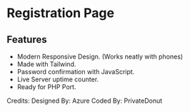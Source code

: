 # Registration Page

## Features
- Modern Responsive Design. (Works neatly with phones)
- Made with Tailwind.
- Password confirmation with JavaScript.
- Live Server uptime counter.
- Ready for PHP Port.

Credits:
Designed By: Azure 
Coded By: PrivateDonut
